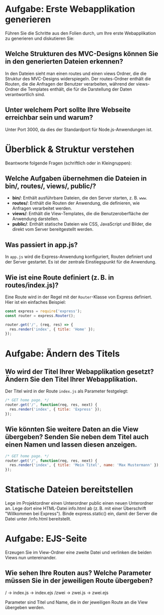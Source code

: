 # Aufgabe: Erste Webapplikation generieren

Führen Sie die Schritte aus den Folien durch, um Ihre erste Webapplikation zu generieren und diskutieren Sie:

## Welche Strukturen des MVC-Designs können Sie in den generierten Dateien erkennen?
In den Dateien sieht man einen routes und einen views Ordner, die die Struktur des MVC-Designs widerspiegeln. Der routes-Ordner enthält die Routen, die die Anfragen der Benutzer verarbeiten, während der views-Ordner die Templates enthält, die für die Darstellung der Daten verantwortlich sind.
## Unter welchem Port sollte Ihre Webseite erreichbar sein und warum?
Unter Port 3000, da dies der Standardport für Node.js-Anwendungen ist.

# Überblick & Struktur verstehen

Beantworte folgende Fragen (schriftlich oder in Kleingruppen):

## Welche Aufgaben übernehmen die Dateien in bin/, routes/, views/, public/?
- **bin/**: Enthält ausführbare Dateien, die den Server starten, z. B. `www`.
- **routes/**: Enthält die Routen der Anwendung, die definieren, wie Anfragen verarbeitet werden.
- **views/**: Enthält die View-Templates, die die Benutzeroberfläche der Anwendung darstellen.
- **public/**: Enthält statische Dateien wie CSS, JavaScript und Bilder, die direkt vom Server bereitgestellt werden.
## Was passiert in app.js?
In `app.js` wird die Express-Anwendung konfiguriert, Routen definiert und der Server gestartet. Es ist der zentrale Einstiegspunkt für die Anwendung.
## Wie ist eine Route definiert (z. B. in routes/index.js)?
Eine Route wird in der Regel mit der `Router`-Klasse von Express definiert. Hier ist ein einfaches Beispiel:

```javascript
const express = require('express');
const router = express.Router();

router.get('/', (req, res) => {
  res.render('index', { title: 'Home' });
});

```

# Aufgabe: Ändern des Titels

## Wo wird der Titel Ihrer Webapplikation gesetzt? Ändern Sie den Titel Ihrer Webapplikation.
Der Titel wird in der Route `index.js` als Parameter festgelegt:
```javascript
/* GET home page. */
router.get('/', function(req, res, next) {
  res.render('index', { title: 'Express' });
});
```

## Wie könnten Sie weitere Daten an die View übergeben? Senden Sie neben dem Titel auch einen Namen und lassen diesen anzeigen.
```javascript
/* GET home page. */
router.get('/', function(req, res, next) {
  res.render('index', { title: 'Mein Titel', name: 'Max Mustermann' });
});
```

# Statische Dateien bereitstellen

Lege im Projektordner einen Unterordner public einen neuen Unterordner an.
Lege dort eine HTML-Datei info.html ab (z. B. mit einer Überschrift "Willkommen bei Express").
Binde express.static() ein, damit der Server die Datei unter /info.html bereitstellt.

# Aufgabe: EJS-Seite

Erzeugen Sie im View-Ordner eine zweite Datei und verlinken die beiden Views nun untereinander.

## Wie sehen Ihre Routen aus? Welche Parameter müssen Sie in der jeweiligen Route übergeben?
/ -> index.js -> index.ejs
/zwei -> zwei.js -> zwei.ejs

Parameter sind Titel und Name, die in der jeweiligen Route an die View übergeben werden.
